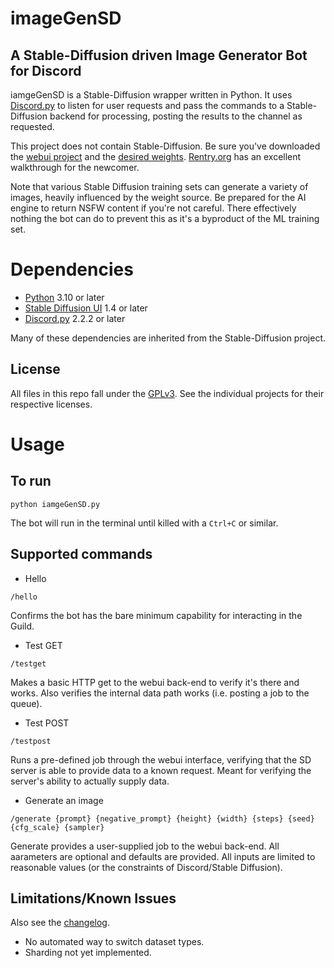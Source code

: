 # imageGenSD
## A Stable-Diffusion driven Image Generator Bot for Discord

iamgeGenSD is a Stable-Diffusion wrapper written in Python.  It uses [Discord.py](https://discordpy.readthedocs.io/en/stable/index.html)
to listen for user requests and pass the commands to a Stable-Diffusion backend
for processing, posting the results to the channel as requested.

This project does not contain Stable-Diffusion.  Be sure you've downloaded the
[webui project](https://github.com/AUTOMATIC1111/stable-diffusion-webui) and the [desired weights](https://huggingface.co/models).  [Rentry.org](https://rentry.org/voldy) has an excellent
walkthrough for the newcomer.

Note that various Stable Diffusion training sets can generate a variety of
images, heavily influenced by the weight source.  Be prepared for the AI engine
to return NSFW content if you're not careful.  There effectively nothing the
bot can do to prevent this as it's a byproduct of the ML training set.  

# Dependencies
- [Python](https://www.python.org/) 3.10 or later
- [Stable Diffusion UI](https://github.com/AUTOMATIC1111/stable-diffusion-webui) 1.4 or later
- [Discord.py](https://discordpy.readthedocs.io/en/stable/index.html) 2.2.2 or later

Many of these dependencies are inherited from the Stable-Diffusion project.

## License
All files in this repo fall under the [GPLv3](LICENSE).  See the individual
projects for their respective licenses.

# Usage

## To run
`python iamgeGenSD.py`

The bot will run in the terminal until killed with a `Ctrl+C` or similar.

## Supported commands
- Hello

`/hello`

Confirms the bot has the bare minimum capability for interacting in the Guild.

- Test GET

`/testget`

Makes a basic HTTP get to the webui back-end to verify it's there and works.
Also verifies the internal data path works (i.e. posting a job to the queue).

- Test POST

`/testpost`

Runs a pre-defined job through the webui interface, verifying that the SD
server is able to provide data to a known request.  Meant for verifying the
server's ability to actually supply data.

- Generate an image

`/generate {prompt} {negative_prompt} {height} {width} {steps} {seed} {cfg_scale} {sampler}`

Generate provides a user-supplied job to the webui back-end.  All aarameters
are optional and defaults are provided.  All inputs are limited to reasonable
values (or the constraints of Discord/Stable Diffusion).

## Limitations/Known Issues
Also see the [changelog](ROADMAP.md).

- No automated way to switch dataset types.
- Sharding not yet implemented.

